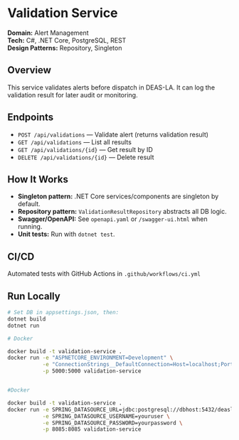 # Validation Service

**Domain:** Alert Management  
**Tech:** C#, .NET Core, PostgreSQL, REST  
**Design Patterns:** Repository, Singleton

## Overview

This service validates alerts before dispatch in DEAS-LA.
It can log the validation result for later audit or monitoring.

## Endpoints

- `POST /api/validations` — Validate alert (returns validation result)
- `GET /api/validations` — List all results
- `GET /api/validations/{id}` — Get result by ID
- `DELETE /api/validations/{id}` — Delete result

## How It Works

- **Singleton pattern:** .NET Core services/components are singleton by default.
- **Repository pattern:** `ValidationResultRepository` abstracts all DB logic.
- **Swagger/OpenAPI:** See `openapi.yaml` or `/swagger-ui.html` when running.
- **Unit tests:** Run with `dotnet test`.

## CI/CD

Automated tests with GitHub Actions in `.github/workflows/ci.yml`

## Run Locally

```bash
# Set DB in appsettings.json, then:
dotnet build
dotnet run

# Docker

docker build -t validation-service .
docker run -e "ASPNETCORE_ENVIRONMENT=Development" \
           -e "ConnectionStrings__DefaultConnection=Host=localhost;Port=5432;Database=deaslapg;Username=admin;Password=securepasspg" \
           -p 5000:5000 validation-service


#Docker

docker build -t validation-service .
docker run -e SPRING_DATASOURCE_URL=jdbc:postgresql://dbhost:5432/deasla_validation \
           -e SPRING_DATASOURCE_USERNAME=youruser \
           -e SPRING_DATASOURCE_PASSWORD=yourpassword \
           -p 8085:8085 validation-service